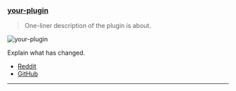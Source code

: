<h3 id="update-your-plugin.nvim">
  <a href="#update-your-plugin.nvim">
    <span class="icon-text">
      <span class="icon">
        <i class="fa-solid fa-book"></i>
      </span>
    </span>
    <span>your-plugin</span>
  </a>
</h3>

> One-liner description of the plugin is about.

![your-plugin](https://link-to-an-image-or-gif-or-video-etc.)

Explain what has changed.

- [Reddit](https://link-to-the-reddit-post)
- [GitHub](https://link-to-the-github-project)

---
